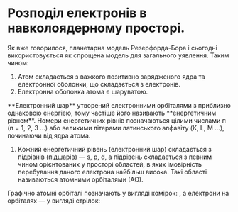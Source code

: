 # Розподіл електронів в навколоядерному просторі.
Як вже говорилося, планетарна модель Резерфорда-Бора і сьогодні використовується як спрощена модель для загального уявлення. Таким чином:
<ol>
<li>Атом складається з важкого позитивно зарядженого ядра та електронної оболонки, що складається з електронів.</li><li> Електронна оболонка атома є шаруватою.</li>      
</ol> 
**Електронний шар** утворений електронними орбіталями з приблизно однаковою енергією, тому частіше його називають **енергетичним рівнем**.       
<!--картиночка---->
Номери енергетичних рівнів позначаються цілими числами п (п = 1, 2, 3 ...) або великими літерами латинського алфавіту (K, L, M ...), починаючи від ядра атома.       
<!---картиночка----->   
<ol> 
<li>Кожний енергетичний рівень (електронний шар) складається з підрівнів (підшарів) ― s, p, d, а підрівень складається з певним чином орієнтованих у просторі областей, в яких імовірність перебування даного електрона найбільш висока. Такі області називаються атомними орбіталями (АО). </li>         
</ol> 
<!--картинка-->
Графічно атомні орбіталі позначають у вигляді комірок: , а електрони на орбіталях ― у вигляді стрілок: 

<!--картинка-->